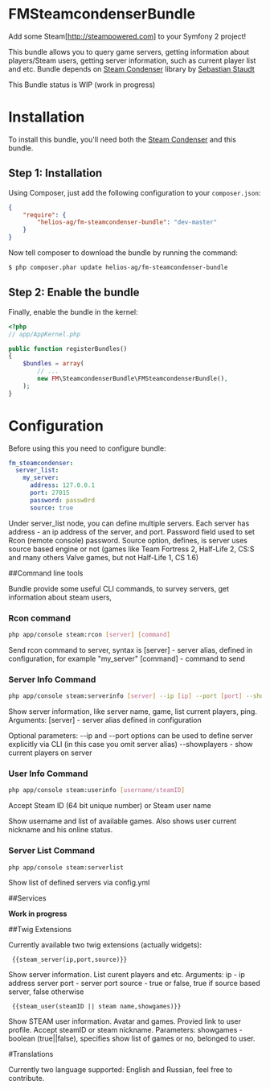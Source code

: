 FMSteamcondenserBundle
======================

Add some Steam[http://steampowered.com] to your Symfony 2 project!

This bundle allows you to query game servers, getting information about players/Steam users, getting server information,
such as current player list and etc.
Bundle depends on [Steam Condenser](/koraktor/steam-condenser-php ) library by [Sebastian Staudt](/koraktor)

This Bundle status is WIP (work in progress)
# Installation

To install this bundle, you'll need both the [Steam Condenser](/koraktor/steam-condenser-php )
and this bundle.

## Step 1: Installation

Using Composer, just add the following configuration to your `composer.json`:

```json
{
    "require": {
        "helios-ag/fm-steamcondenser-bundle": "dev-master"
    }
}
```

Now tell composer to download the bundle by running the command:

``` bash
$ php composer.phar update helios-ag/fm-steamcondenser-bundle
```

## Step 2: Enable the bundle

Finally, enable the bundle in the kernel:

``` php
<?php
// app/AppKernel.php

public function registerBundles()
{
    $bundles = array(
        // ...
        new FM\SteamcondenserBundle\FMSteamcondenserBundle(),
    );
}
```


# Configuration

Before using this you need to configure bundle:

```yaml
fm_steamcondenser:
  server_list:
    my_server:
      address: 127.0.0.1
      port: 27015
      password: passw0rd
      source: true
```
Under server_list node, you can define multiple servers.
Each server has address - an ip address of the server,
and port. Password field used to set Rcon (remote console) password. Source option, defines, is server uses source based
engine or not (games like Team Fortress 2, Half-Life 2, CS:S and many others Valve games, but not Half-Life 1, CS 1.6)

##Command line tools

Bundle provide some useful CLI commands, to survey servers, get information about steam users,

### Rcon command

```bash
php app/console steam:rcon [server] [command]
```

Send rcon command to server, syntax is
[server] - server alias, defined in configuration, for example "my_server"
[command] - command to send

### Server Info Command

```bash
php app/console steam:serverinfo [server] --ip [ip] --port [port] --showplayers
```

Show server information, like server name, game, list current players, ping.
Arguments:
[server] - server alias defined in configuration

Optional parameters:
--ip and --port options can be used to define server explicitly via CLI (in this case you omit server alias)
--showplayers - show current players on server

### User Info Command
```bash
php app/console steam:userinfo [username/steamID]
```

Accept Steam ID (64 bit unique number) or Steam user name

Show username and list of available games. Also shows user current nickname and his online status.

### Server List Command
```bash
php app/console steam:serverlist
```

Show list of defined servers via config.yml



##Services

**Work in progress**

##Twig Extensions

Currently available two twig extensions (actually widgets):

```jinja
 {{steam_server(ip,port,source)}}
```
Show server information. List curent players and etc.
Arguments:
 ip - ip address server
 port - server port
 source - true or false, true if source based server, false otherwise

```jinja
 {{steam_user(steamID || steam name,showgames)}}
```
Show STEAM user information. Avatar and games. Provied link to user profile.
Accept steamID or steam nickname.
Parameters:
showgames - boolean (true||false), specifies show list of games or no, belonged to user.

#Translations

Currently two language supported: English and Russian, feel free to contribute.

